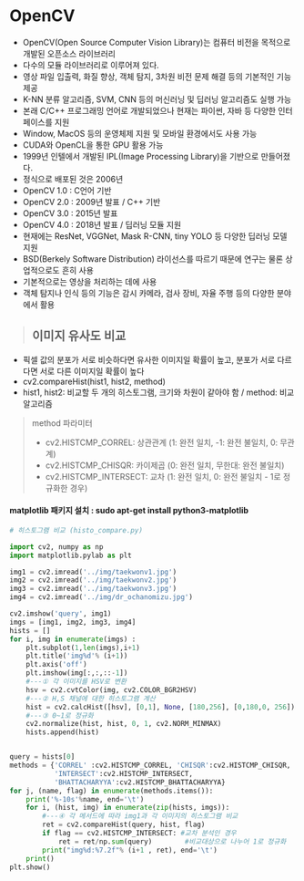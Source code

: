# OpenCV
- OpenCV(Open Source Computer Vision Library)는 컴퓨터 비전을 목적으로 개발된 오픈소스 라이브러리
- 다수의 모듈 라이브러리로 이루어져 있다.
- 영상 파일 입출력, 화질 향상, 객체 탐지, 3차원 비전 문제 해결 등의 기본적인 기능 제공
- K-NN 분류 알고리즘, SVM, CNN 등의 머신러닝 및 딥러닝 알고리즘도 실행 가능
- 본래 C/C++ 프로그래밍 언어로 개발되었으나 현재는 파이썬, 자바 등 다양한 인터페이스를 지원
- Window, MacOS 등의 운영체제 지원 및 모바일 환경에서도 사용 가능
- CUDA와 OpenCL을 통한 GPU 활용 가능
- 1999년 인텔에서 개발된 IPL(Image Processing Library)을 기반으로 만들어졌다.
- 정식으로 배포된 것은 2006년
- OpenCV 1.0 : C언어 기반
- OpenCV 2.0 : 2009년 발표 / C++ 기반
- OpenCV 3.0 : 2015년 발표
- OpenCV 4.0 : 2018년 발표 / 딥러닝 모듈 지원
- 현재에는 ResNet, VGGNet, Mask R-CNN, tiny YOLO 등 다양한 딥러닝 모델 지원
- BSD(Berkely Software Distribution) 라이선스를 따르기 때문에 연구는 물론 상업적으로도 흔히 사용
- 기본적으로는 영상을 처리하는 데에 사용
- 객체 탐지나 인식 등의 기능은 감시 카메라, 검사 장비, 자율 주행 등의 다양한 분야에서 활용 


> ## 이미지 유사도 비교
- 픽셀 값의 분포가 서로 비슷하다면 유사한 이미지일 확률이 높고, 분포가 서로 다르다면 서로 다른 이미지일 확률이 높다
- cv2.compareHist(hist1, hist2, method)
- hist1, hist2: 비교할 두 개의 히스토그램, 크기와 차원이 같아야 함 / method: 비교 알고리즘
> method 파라미터
> - cv2.HISTCMP_CORREL: 상관관계 (1: 완전 일치, -1: 완전 불일치, 0: 무관계)
> - cv2.HISTCMP_CHISQR: 카이제곱 (0: 완전 일치, 무한대: 완전 불일치)
> - cv2.HISTCMP_INTERSECT: 교차 (1: 완전 일치, 0: 완전 불일치 - 1로 정규화한 경우)

#### matplotlib 패키지 설치 : sudo apt-get install python3-matplotlib
```python
# 히스토그램 비교 (histo_compare.py)

import cv2, numpy as np
import matplotlib.pylab as plt

img1 = cv2.imread('../img/taekwonv1.jpg')
img2 = cv2.imread('../img/taekwonv2.jpg')
img3 = cv2.imread('../img/taekwonv3.jpg')
img4 = cv2.imread('../img/dr_ochanomizu.jpg')

cv2.imshow('query', img1)
imgs = [img1, img2, img3, img4]
hists = []
for i, img in enumerate(imgs) :
    plt.subplot(1,len(imgs),i+1)
    plt.title('img%d'% (i+1))
    plt.axis('off') 
    plt.imshow(img[:,:,::-1])
    #---① 각 이미지를 HSV로 변환
    hsv = cv2.cvtColor(img, cv2.COLOR_BGR2HSV)
    #---② H,S 채널에 대한 히스토그램 계산
    hist = cv2.calcHist([hsv], [0,1], None, [180,256], [0,180,0, 256])
    #---③ 0~1로 정규화
    cv2.normalize(hist, hist, 0, 1, cv2.NORM_MINMAX)
    hists.append(hist)


query = hists[0]
methods = {'CORREL' :cv2.HISTCMP_CORREL, 'CHISQR':cv2.HISTCMP_CHISQR, 
           'INTERSECT':cv2.HISTCMP_INTERSECT,
           'BHATTACHARYYA':cv2.HISTCMP_BHATTACHARYYA}
for j, (name, flag) in enumerate(methods.items()):
    print('%-10s'%name, end='\t')
    for i, (hist, img) in enumerate(zip(hists, imgs)):
        #---④ 각 메서드에 따라 img1과 각 이미지의 히스토그램 비교
        ret = cv2.compareHist(query, hist, flag)
        if flag == cv2.HISTCMP_INTERSECT: #교차 분석인 경우 
            ret = ret/np.sum(query)        #비교대상으로 나누어 1로 정규화
        print("img%d:%7.2f"% (i+1 , ret), end='\t')
    print()
plt.show()
```
